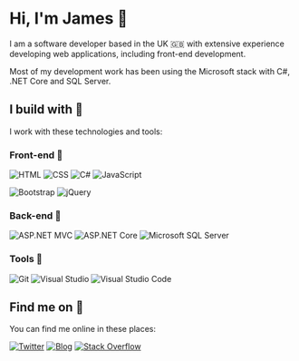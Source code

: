 # Hi, I'm James :wave:

I am a software developer based in the UK :gb: with extensive experience developing web applications, including front-end development.

Most of my development work has been using the Microsoft stack with C#, .NET Core and SQL Server.

## I build with :hammer:
I work with these technologies and tools:

### Front-end :page_with_curl:
![HTML](https://img.shields.io/badge/-HTML-grey?style=flat&logo=html5&labelColor=E34F26&logoColor=fff)
![CSS](https://img.shields.io/badge/-CSS-grey?style=flat&logo=css3&labelColor=1572B6&logoColor=fff)
![C#](https://img.shields.io/badge/-C%23-grey?style=flat&logo=c-sharp&labelColor=239120&logoColor=fff)
![JavaScript](https://img.shields.io/badge/-JavaScript-grey?style=flat&logo=javascript&labelColor=F7DF1E&logoColor=fff)

![Bootstrap](https://img.shields.io/badge/-Bootstrap-grey?style=flat&logo=bootstrap&labelColor=7952B3&logoColor=fff)
![jQuery](https://img.shields.io/badge/-jQuery-grey?style=flat&logo=jquery&labelColor=0769AD&logoColor=fff)

### Back-end :nut_and_bolt:
![ASP.NET MVC](https://img.shields.io/badge/-ASP.NET_MVC-grey?style=flat&logo=.net&labelColor=512BD4&logoColor=fff)
![ASP.NET Core](https://img.shields.io/badge/-ASP.NET_Core-grey?style=flat&logo=.net&labelColor=512BD4&logoColor=fff)
![Microsoft SQL Server](https://img.shields.io/badge/-Microsoft_SQL_Server-grey?style=flat&logo=microsoft-sql-server&labelColor=CC2927&logoColor=fff)

### Tools :triangular_ruler:
![Git](https://img.shields.io/badge/-Git-grey?style=flat&logo=git&labelColor=F05032&logoColor=fff)
![Visual Studio](https://img.shields.io/badge/-Visual_Studio-grey?style=flat&logo=visual-studio&labelColor=7952B3&logoColor=fff)
![Visual Studio Code](https://img.shields.io/badge/-Visual_Studio_Code-grey?style=flat&logo=visual-studio-code&labelColor=7952B3&logoColor=fff)


## Find me on :loudspeaker:
You can find me online in these places:

[![Twitter](https://img.shields.io/badge/-Twitter-grey?style=flat&logo=twitter&labelColor=1DA1F2&logoColor=fff)](https://www.twitter.com/flower189)
[![Blog](https://img.shields.io/badge/-Blog-grey?style=flat&logo=google-earth&labelColor=4285F4&logoColor=fff)](https://jflower.co.uk)
[![Stack Overflow](https://img.shields.io/badge/-Stack_Overflow-grey?style=flat&logo=stackoverflow&labelColor=F58025&logoColor=fff)](https://stackoverflow.com/users/1245086/)
